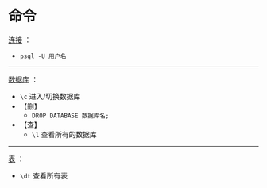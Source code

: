 # 命令
<u>连接</u> ：
- `psql -U 用户名` 

---

<u>数据库</u> ：
- `\c` 进入/切换数据库
- 【删】
	- `DROP DATABASE 数据库名;` 
- 【查】
	- `\l` 查看所有的数据库

---

<u>表</u> ：
- `\dt` 查看所有表

